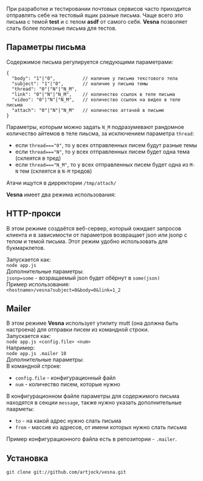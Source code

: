 При разработке и тестировании почтовых сервисов часто приходится отправлять себе на тестовый ящик разные письма. Чаще всего это письма с темой **test** и с телом **asdf** от самого себя. **Vesna** позволяет слать более полезные письма для тестов.

## Параметры письма
Содержимое письма регулируется следующими параметрами:  

    {
      "body": "1"|"0",          // наличие у письма текстового тела
      "subject": "1"|"0",       // наличие у письма темы
      "thread": "0"|"N"|"N_M",
      "link": "0"|"N"|"N_M",    // количество ссылок в теле письма
      "video": "0"|"N"|"N_M",   // количество ссылок на видео в теле письма
      "attach": "0"|"N"|"N_M"   // количество аттачей в письме
    }
 
Параметры, которым можно задать `N_M` подразумевают рандомное количество айтемов в теле пиьсма, за исключением параметра `thread`:

* если `thread==="0"`, то у всех отправленных писем будут разные темы
* если `thread==="N"`, то у всех отправленных писем будет одна тема (склеятся в тред)
* если `thread==="N_M"`, то у всех отправленных писем будет одна из `M-N` тем (склеятся в `N-M` тредов)

Атачи ищутся в дирректории `/tmp/attach/`


**Vesna** имеет два режима использования:
## HTTP-прокси
В этом режиме создаётся веб-сервер, который ожидает запросов клиента и в зависимости от параметров возвращает json или jsonp c телом и темой письма. Этот режим удобно использовать для букмарклетов.

Запускается как:  
`node app.js`  
Дополнительные параметры:  
`jsonp=some` - возращаемый json будет обёрнут в `some(json)`  
Пример использования:  
`<hostname>/vesna?subject=0&body=0&link=1_2`  
## Mailer
В этом режиме **Vesna** использует утилиту mutt (она должна быть настроена) для отправки писем из командной строки.  
Запускается как:  
`node app.js <config.file> <num>`  
Например:  
`node app.js .mailer 10`  
Дополнительные параметры:  
В командной строке:

* `config.file` - конфигурационный файл  
* `num` - количество писем, которые нужно

В конфигурационном файле параметры для содержимого письма находятся в секции `message`, также нужно указать дополнительные паарметы:

* `to` - на какой адрес нужно слать письма  
* `from` - массив из адресов, от имени которых нужно слать письма

Пример конфигурационного файла есть в репозитории - `.mailer`.

## Установка

    git clone git://github.com/artjock/vesna.git
